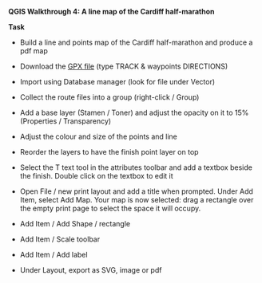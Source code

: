 **QGIS Walkthrough 4: A line map of the Cardiff half-marathon**

**Task**

- Build a line and points map of the Cardiff half-marathon and produce a pdf map

- Download the [GPX file](https://www.plotaroute.com/route/335077) (type TRACK & waypoints DIRECTIONS)

- Import using Database manager (look for file under Vector)

- Collect the route files into a group (right-click / Group)

- Add a base layer (Stamen / Toner) and adjust the opacity on it to 15% (Properties / Transparency)

- Adjust the colour and size of the points and line

- Reorder the layers to have the finish point layer on top

- Select the T text tool in the attributes toolbar and add a textbox beside the finish. Double click on the textbox to edit it

- Open File / new print layout and add a title when prompted. Under Add Item, select Add Map. Your map is now selected: drag a rectangle over the empty print page to select the space it will occupy.

<!-- - Return to the map. Select the Text tool and turn off annotations with CMD+T. Copy the base layer, adjust it for a wider view and put opacity at 100%

- Return to the print layout and add the new base map in the corner of the print layout -->

- Add Item / Add Shape / rectangle
- Add Item / Scale toolbar
- Add Item / Add label

- Under Layout, export as SVG, image or pdf
